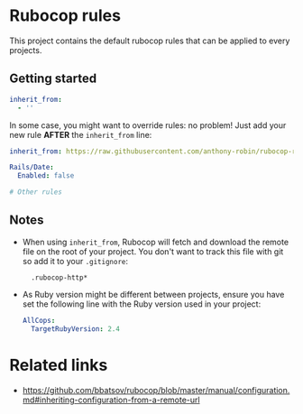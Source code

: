 # Rubocop rules

This project contains the default rubocop rules that can be applied
to every projects.

## Getting started

```yaml
inherit_from:
  - ''
```

In some case, you might want to override rules: no problem! Just add your new rule **AFTER** the `inherit_from` line:

```yaml
inherit_from: https://raw.githubusercontent.com/anthony-robin/rubocop-rules/master/.rubocop.yml

Rails/Date:
  Enabled: false

# Other rules
```

## Notes

- When using `inherit_from`, Rubocop will fetch and download the remote file on the root of your project. You don't want to track this file with git so add it to your `.gitignore`:
  ```
    .rubocop-http*
  ```

- As Ruby version might be different between projects, ensure you have set the following line with the Ruby version used in your project:
  ```yaml
  AllCops:
    TargetRubyVersion: 2.4
  ```

# Related links
- https://github.com/bbatsov/rubocop/blob/master/manual/configuration.md#inheriting-configuration-from-a-remote-url

